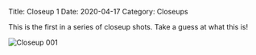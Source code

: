 Title: Closeup 1
Date: 2020-04-17
Category: Closeups

This is the first in a series of closeup shots. Take a guess at what this is!

![Closeup 001]({static}/images/closeups/2020-04-17-closeup-001.jpg)
